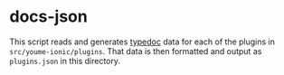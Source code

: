 # docs-json

This script reads and generates [typedoc](https://github.com/TypeStrong/typedoc) data for each of the plugins in `src/youme-ionic/plugins`. That data is then formatted and output as `plugins.json` in this directory.